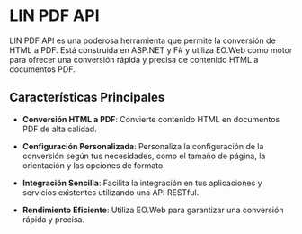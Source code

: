# LIN PDF API

LIN PDF API es una poderosa herramienta que permite la conversión de HTML a PDF. Está construida en ASP.NET y F# y utiliza EO.Web como motor para ofrecer una conversión rápida y precisa de contenido HTML a documentos PDF.

## Características Principales

- **Conversión HTML a PDF**: Convierte contenido HTML en documentos PDF de alta calidad.

- **Configuración Personalizada**: Personaliza la configuración de la conversión según tus necesidades, como el tamaño de página, la orientación y las opciones de formato.

- **Integración Sencilla**: Facilita la integración en tus aplicaciones y servicios existentes utilizando una API RESTful.

- **Rendimiento Eficiente**: Utiliza EO.Web para garantizar una conversión rápida y precisa.
